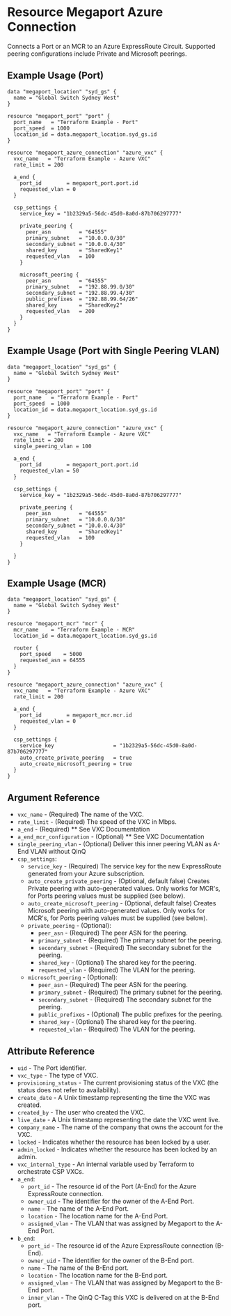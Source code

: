 # Resource Megaport Azure Connection
Connects a Port or an MCR to an Azure ExpressRoute Circuit. Supported peering configurations include 
Private and Microsoft peerings.

## Example Usage (Port)
```
data "megaport_location" "syd_gs" {
  name = "Global Switch Sydney West"
}

resource "megaport_port" "port" {
  port_name   = "Terraform Example - Port"
  port_speed  = 1000
  location_id = data.megaport_location.syd_gs.id
}

resource "megaport_azure_connection" "azure_vxc" {
  vxc_name   = "Terraform Example - Azure VXC"
  rate_limit = 200

  a_end {
    port_id        = megaport_port.port.id
    requested_vlan = 0
  }

  csp_settings {
    service_key = "1b2329a5-56dc-45d0-8a0d-87b706297777"

    private_peering {
      peer_asn         = "64555"
      primary_subnet   = "10.0.0.0/30"
      secondary_subnet = "10.0.0.4/30"
      shared_key       = "SharedKey1"
      requested_vlan   = 100
    }

    microsoft_peering {
      peer_asn         = "64555"
      primary_subnet   = "192.88.99.0/30"
      secondary_subnet = "192.88.99.4/30"
      public_prefixes  = "192.88.99.64/26"
      shared_key       = "SharedKey2"
      requested_vlan   = 200
    }
  }
}
```

## Example Usage (Port with Single Peering VLAN)
```
data "megaport_location" "syd_gs" {
  name = "Global Switch Sydney West"
}

resource "megaport_port" "port" {
  port_name   = "Terraform Example - Port"
  port_speed  = 1000
  location_id = data.megaport_location.syd_gs.id
}

resource "megaport_azure_connection" "azure_vxc" {
  vxc_name   = "Terraform Example - Azure VXC"
  rate_limit = 200
  single_peering_vlan = 100

  a_end {
    port_id        = megaport_port.port.id
    requested_vlan = 50
  }

  csp_settings {
    service_key = "1b2329a5-56dc-45d0-8a0d-87b706297777"

    private_peering {
      peer_asn         = "64555"
      primary_subnet   = "10.0.0.0/30"
      secondary_subnet = "10.0.0.4/30"
      shared_key       = "SharedKey1"
      requested_vlan   = 100
    }

  }
}
```

## Example Usage (MCR)
```
data "megaport_location" "syd_gs" {
  name = "Global Switch Sydney West"
}

resource "megaport_mcr" "mcr" {
  mcr_name    = "Terraform Example - MCR"
  location_id = data.megaport_location.syd_gs.id

  router {
    port_speed    = 5000
    requested_asn = 64555
  }
}

resource "megaport_azure_connection" "azure_vxc" {
  vxc_name   = "Terraform Example - Azure VXC"
  rate_limit = 200

  a_end {
    port_id        = megaport_mcr.mcr.id
    requested_vlan = 0
  }

  csp_settings {
    service_key                   = "1b2329a5-56dc-45d0-8a0d-87b706297777"
    auto_create_private_peering   = true
    auto_create_microsoft_peering = true
  }
}
```

## Argument Reference
- `vxc_name` - (Required) The name of the VXC.
- `rate_limit` - (Required) The speed of the VXC in Mbps.
- `a_end` - (Required) ** See VXC Documentation
- `a_end_mcr_configuration` - (Optional) ** See VXC Documentation
- `single_peering_vlan` - (Optional) Deliver this inner peering VLAN as A-End VLAN without QinQ
- `csp_settings`:
    - `service_key` - (Required) The service key for the new ExpressRoute generated from your Azure subscription.
    - `auto_create_private_peering` - (Optional, default false) Creates Private peering with auto-generated values. Only works for MCR's, for Ports peering values must be supplied (see below).
    - `auto_create_microsoft_peering` - (Optional, default false) Creates Microsoft peering with auto-generated values. Only works for MCR's, for Ports peering values must be supplied (see below).
    - `private_peering` - (Optional):
        - `peer_asn` - (Required) The peer ASN for the peering.
        - `primary_subnet` - (Required) The primary subnet for the peering.
        - `secondary_subnet` - (Required) The secondary subnet for the peering.
        - `shared_key` - (Optional) The shared key for the peering.
        - `requested_vlan` - (Required) The VLAN for the peering.
    - `microsoft_peering` - (Optional):
        - `peer_asn` - (Required) The peer ASN for the peering.
        - `primary_subnet` - (Required) The primary subnet for the peering.
        - `secondary_subnet` - (Required) The secondary subnet for the peering.
        - `public_prefixes` - (Optional) The public prefixes for the peering.
        - `shared_key` - (Optional) The shared key for the peering.
        - `requested_vlan` - (Required) The VLAN for the peering.

## Attribute Reference
- `uid` - The Port identifier.
- `vxc_type` - The type of VXC.
- `provisioning_status` - The current provisioning status of the VXC (the status does not refer to availability).
- `create_date` - A Unix timestamp representing the time the VXC was created.
- `created_by` - The user who created the VXC.
- `live_date` - A Unix timestamp representing the date the VXC went live.
- `company_name` - The name of the company that owns the account for the VXC.
- `locked` - Indicates whether the resource has been locked by a user.
- `admin_locked` - Indicates whether the resource has been locked by an admin.
- `vxc_internal_type` - An internal variable used by Terraform to orchestrate CSP VXCs.
- `a_end`:
    - `port_id` - The resource id of the Port (A-End) for the Azure ExpressRoute connection.
    - `owner_uid` - The identifier for the owner of the A-End Port.
    - `name` - The name of the A-End Port.
    - `location` - The location name for the A-End Port.
    - `assigned_vlan` - The VLAN that was assigned by Megaport to the A-End Port.
- `b_end`:
    - `port_id` - The resource id of the Azure ExpressRoute connection (B-End).
    - `owner_uid` - The identifier for the owner of the B-End port.
    - `name` - The name of the B-End port.
    - `location` - The location name for the B-End port.
    - `assigned_vlan` - The VLAN that was assigned by Megaport to the B-End port.
    - `inner_vlan` - The QinQ C-Tag this VXC is delivered on at the B-End port.
